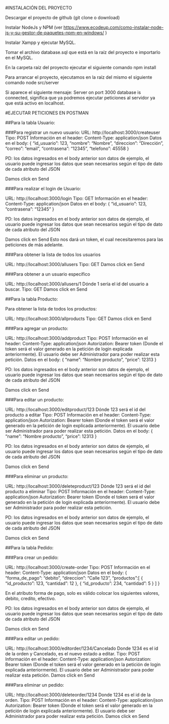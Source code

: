 #INSTALACIÓN DEL PROYECTO

Descargar el proyecto de github (git clone o download)

Instalar NodeJs y NPM (ver https://www.ecodeup.com/como-instalar-node-js-y-su-gestor-de-paquetes-npm-en-windows/ )

Instalar Xampp y ejecutar MySQL.

Tomar el archivo database.sql que está en la raíz del proyecto e importarlo en el MySQL.

En la carpeta raíz del proyecto ejecutar el siguiente comando npm install

Para arrancar el proyecto, ejecutamos en la raíz del mismo el siguiente comando node src/server

Si aparece el siguiente mensaje: Server on port 3000 database is connected, significa que ya podremos ejecutar peticiones al servidor ya que está activo en localhost.


#EJECUTAR PETICIONES EN POSTMAN

##Para la tabla Usuario:

###Para registrar un nuevo usuario:
URL: http://localhost:3000/createuser
Tipo: POST
Información en el header: Content-Type: application/json
Datos en el body: {
	“id_usuario”: 123,
	“nombre”: “Nombre”,
	“direccion”: “Dirección”,
	“correo”: “email”,
	“contrasena”: “12345”,
	“telefono”: 45558
}

PD: los datos ingresados en el body anterior son datos de ejemplo, el usuario puede ingresar los datos que sean necesarios según el tipo de dato de cada atributo del JSON

Damos click en Send

###Para realizar el login de Usuario:

URL: http://localhost:3000/login
Tipo: GET
Información en el header: Content-Type: application/json
Datos en el body: {
	“id_usuario”: 123,
	“contrasena”: “12345”
}

PD: los datos ingresados en el body anterior son datos de ejemplo, el usuario puede ingresar los datos que sean necesarios según el tipo de dato de cada atributo del JSON

Damos click en Send
Esto nos dará un token, el cual necesitaremos para las peticiones de más adelante.

###Para obtener la lista de todos los usuarios

URL: http://localhost:3000/allusers
Tipo: GET
Damos click en Send

###Para obtener a un usuario específico

URL: http://localhost:3000/allusers/1
Dónde 1 sería el id del usuario a buscar.
Tipo: GET
Damos click en Send

##Para la tabla Producto:

Para obtener la lista de todos los productos:

URL: http://localhost:3000/allproducts
Tipo: GET
Damos click en Send

###Para agregar un producto:

URL: http://localhost:3000/addproduct
Tipo: POST
Información en el header: Content-Type: application/json
Autorization: Bearer token (Donde el token será el valor generado en la petición de login explicada anteriormente).
El usuario debe ser Administrador para poder realizar esta petición.
Datos en el body: {
	“name”: “Nombre producto”,
	“price”: 12313
}

PD: los datos ingresados en el body anterior son datos de ejemplo, el usuario puede ingresar los datos que sean necesarios según el tipo de dato de cada atributo del JSON

Damos click en Send

###Para editar un producto:

URL: http://localhost:3000/editproduct/123
Dónde 123 será el id del producto a editar
Tipo: POST
Información en el header: Content-Type: application/json
Autorization: Bearer token (Donde el token será el valor generado en la petición de login explicada anteriormente).
El usuario debe ser Administrador para poder realizar esta petición.
Datos en el body: {
	“name”: “Nombre producto”,
	“price”: 12313
}

PD: los datos ingresados en el body anterior son datos de ejemplo, el usuario puede ingresar los datos que sean necesarios según el tipo de dato de cada atributo del JSON

Damos click en Send

###Para eliminar un producto:

URL: http://localhost:3000/deleteproduct/123
Dónde 123 será el id del producto a eliminar
Tipo: POST
Información en el header: Content-Type: application/json
Autorization: Bearer token (Donde el token será el valor generado en la petición de login explicada anteriormente).
El usuario debe ser Administrador para poder realizar esta petición.

PD: los datos ingresados en el body anterior son datos de ejemplo, el usuario puede ingresar los datos que sean necesarios según el tipo de dato de cada atributo del JSON

Damos click en Send

##Para la tabla Pedido:

###Para crear un pedido:

URL: http://localhost:3000/create-order
Tipo: POST
Información en el header: Content-Type: application/json
Datos en el body: {
	“forma_de_pago”: “debito”,
	“direccion”: “Calle 123”,
	“productos”:[
	        {
                “id_producto”: 123,
                “cantidad”: 12
            },
            {
                    “id_producto”: 234,
                    “cantidad”: 5
            }
        ]
    }

En el atributo forma de pago, solo es válido colocar los siguientes valores, debito, credito, efectivo.

PD: los datos ingresados en el body anterior son datos de ejemplo, el usuario puede ingresar los datos que sean necesarios según el tipo de dato de cada atributo del JSON

Damos click en Send

###Para editar un pedido:

URL: http://localhost:3000/editorder/1234/Cancelado
Donde 1234 es el id de la orden y Cancelado, es el nuevo estado a editar.
Tipo: POST
Información en el header: Content-Type: application/json
Autorization: Bearer token (Donde el token será el valor generado en la petición de login explicada anteriormente).
El usuario debe ser Administrador para poder realizar esta petición.
Damos click en Send

###Para eliminar un pedido:

URL: http://localhost:3000/deleteorder/1234
Donde 1234 es el id de la orden.
Tipo: POST
Información en el header: Content-Type: application/json
Autorization: Bearer token (Donde el token será el valor generado en la petición de login explicada anteriormente).
El usuario debe ser Administrador para poder realizar esta petición.
Damos click en Send